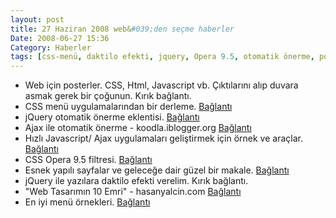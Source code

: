 ```yaml
---
layout: post
title: 27 Haziran 2008 web&#039;den seçme haberler
Date: 2008-06-27 15:36
Category: Haberler
tags: [css-menü, daktilo efekti, jquery, Opera 9.5, otomatik önerme, poster]
---
```


-   Web için posterler. CSS, Html, Javascript vb. Çıktılarını alıp
    duvara asmak gerek bir çoğunun. Kırık bağlantı.
-   CSS menü uygulamalarından bir derleme. [Bağlantı][1] 
-   jQuery otomatik önerme eklentisi. [Bağlantı][2] 
-   Ajax ile otomatik önerme - koodla.iblogger.org [Bağlantı][3] 
-   Hızlı Javascript/ Ajax uygulamaları geliştirmek için örnek ve
    araçlar. [Bağlantı][4] 
-   CSS Opera 9.5 filtresi. [Bağlantı][5] 
-   Esnek yapılı sayfalar ve geleceğe dair güzel bir makale.
    [Bağlantı][6] 
-   jQuery ile yazılara daktilo efekti verelim. Kırık bağlantı.
-   "Web Tasarımın 10 Emri" - hasanyalcin.com [Bağlantı][8] 
-   En iyi menü örnekleri. [Bağlantı][9] 


  [1]: http://www.sitepoint.com/article/navigation-using-css
    "css menüler"
  [2]: http://docs.jquery.com/Plugins/Autocomplete#API_Documentation
    "jQuery otomatik doldurma"
  [3]: http://koodla.iblogger.org/2008/06/22/ajax-ile-otomatik-onerme/
    "otomatik önerme"
  [4]: http://www.noupe.com/javascript/23-impressive-tools-for-faster-javascriptajax-development.html
    "ajax javascript"
  [5]: http://thingsilearn.wordpress.com/2008/06/27/opera-95-css-filter/
    "opera 9.5 filtresi"
  [6]: http://www.smashingmagazine.com/2008/06/26/flexible-layouts-challenge-for-the-future/
    "esneke siteler"
  [8]: http://www.hasanyalcin.com/?p=501 "web emirleri"
  [9]: http://help-developer.com/index.php/2008/06/25/top-10-navigation-menus/
    "menü örnekleri"
